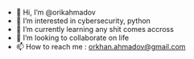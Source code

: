 - 👋 Hi, I’m @orikahmadov
- 👀 I’m interested in cybersecurity, python
- 🌱 I’m currently learning any shit comes accross 
- 💞️ I’m looking to collaborate on life
- 📫 How to reach me : orkhan.ahmadov@gmail.com

<!---
orikahmadov/orikahmadov is a ✨ special ✨ repository because its `README.md` (this file) appears on your GitHub profile.
You can click the Preview link to take a look at your changes.
--->
